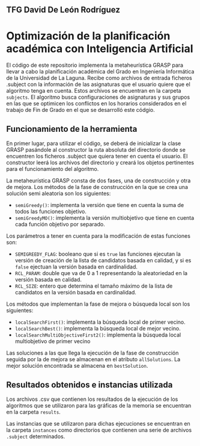 ## TFG David De León Rodríguez
# Optimización de la planificación académica con Inteligencia Artificial

El código de este repositorio implementa la metaheurística GRASP para llevar a cabo la planificación académica del Grado en Ingeniería Informática de la Universidad de La Laguna. Recibe como archivos de entrada ficheros .subject con la información de las asignaturas que el usuario quiere que el algoritmo tenga en cuenta. Estos archivos se encuentran en la carpeta ```subjects```. El algoritmo busca configuraciones de asignaturas y sus grupos en las que se optimicen los conflictos en los horarios considerados en el trabajo de Fin de Grado en el que se desarrolló este códgio.

## Funcionamiento de la herramienta

En primer lugar, para utilizar el código, se deberá de inicializar la clase GRASP pasándole al constructor la ruta absoluta del directorio donde se encuentren los ficheros .subject que quiera tener en cuenta el usuario. El constructor leerá los archivos del directorio y creará los objetos pertinentes para el funcionamiento del algoritmo.

La metaheurística GRASP consta de dos fases, una de construcción y otra de mejora.
Los métodos de la fase de construcción en la que se crea una solución semi aleatoria son los siguientes:
* ```semiGreedy()```: implementa la versión que tiene en cuenta la suma de todos las funciones objetivo.
* ```semiGreedyMO()```: implementa la versión multiobjetivo que tiene en cuenta cada función objetivo por separado.

Los parámetros a tener en cuenta para la modificación de estas funciones son:
* ```SEMIGREEDY_FLAG```: booleano que si es ```true``` las funciones ejecutan la versión de creación de la lista de candidatos basada en calidad, y si es ```false``` ejectuan la versión basada en cardinalidad.
* ```RCL_PARAM```: double que va de 0 a 1 representando la aleatoriedad en la versión basada en calidad.
* ```RCL_SIZE```: entero que determina el tamaño máximo de la lista de candidatos en la versión basada en cardinalidad.

Los métodos que implementan la fase de mejora o búsqueda local son los siguientes:
* ```localSearchFirst()```: implementa la búsqueda local de primer vecino.
* ```localSearchBest()```: implementa la búsqueda local de mejor vecino.
* ```localSearchMultiObjectiveFirst2()```: implementa la búsqueda local multiobjetivo de primer vecino 

Las soluciones a las que llega la ejecución de la fase de construcción seguida por la de mejora se almacenan en el atributo ```allSolutions```. La mejor solución encontrada se almacena en ```bestSolution```.

## Resultados obtenidos e instancias utilizada

Los archivos .csv que contienen los resultados de la ejecución de los algoritmos que se utilizaron para las gráficas de la memoria se encuentran en la carpeta ```results```.

Las instancias que se utilizaron para dichas ejecuciones se encuentran en la carpeta ```instances``` como directorios que contienen una serie de archivos ```.subject``` determinados.
